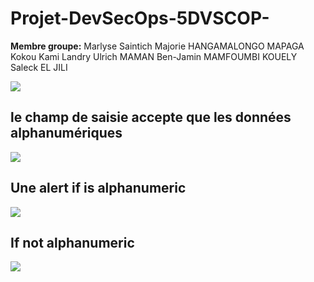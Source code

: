 # Projet-DevSecOps-5DVSCOP-

**Membre groupe:**
Marlyse Saintich Majorie HANGAMALONGO MAPAGA
Kokou Kami Landry Ulrich MAMAN
Ben-Jamin MAMFOUMBI KOUELY
Saleck EL JILI

![](https://i.imgur.com/wTZ3pnO.png)

## le champ de saisie accepte que les données alphanumériques

![](https://i.imgur.com/dIPJ1Ds.png)

## Une alert if is alphanumeric

![](https://i.imgur.com/mfkzizJ.png)

## If not alphanumeric

![](https://i.imgur.com/lzaXkyw.png)
